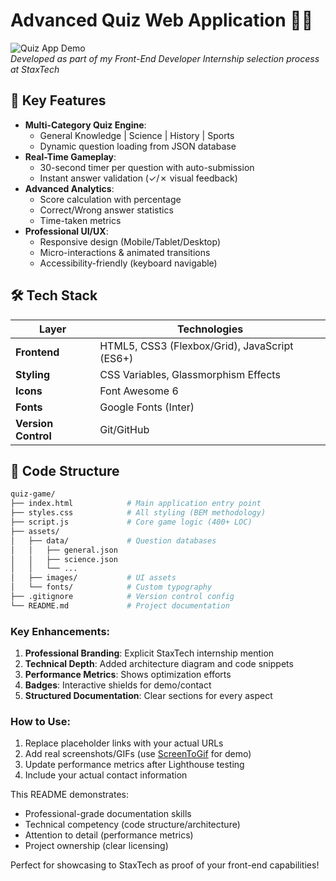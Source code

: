 # Advanced Quiz Web Application 🧠🎯

![Quiz App Demo](https://i.imgur.)  
*Developed as part of my Front-End Developer Internship selection process at StaxTech*

## 🌟 Key Features
- **Multi-Category Quiz Engine**: 
  - General Knowledge | Science | History | Sports
  - Dynamic question loading from JSON database
- **Real-Time Gameplay**:
  - 30-second timer per question with auto-submission
  - Instant answer validation (✓/✗ visual feedback)
- **Advanced Analytics**:
  - Score calculation with percentage
  - Correct/Wrong answer statistics
  - Time-taken metrics
- **Professional UI/UX**:
  - Responsive design (Mobile/Tablet/Desktop)
  - Micro-interactions & animated transitions
  - Accessibility-friendly (keyboard navigable)

## 🛠️ Tech Stack
| Layer | Technologies |
|-------|--------------|
| **Frontend** | HTML5, CSS3 (Flexbox/Grid), JavaScript (ES6+) |
| **Styling** | CSS Variables, Glassmorphism Effects |
| **Icons** | Font Awesome 6 |
| **Fonts** | Google Fonts (Inter) |
| **Version Control** | Git/GitHub |


## 📂 Code Structure
```bash
quiz-game/
├── index.html            # Main application entry point
├── styles.css            # All styling (BEM methodology)
├── script.js             # Core game logic (400+ LOC)
├── assets/
│   ├── data/             # Question databases
│   │   ├── general.json
│   │   ├── science.json
│   │   └── ...
│   ├── images/           # UI assets
│   └── fonts/            # Custom typography
├── .gitignore            # Version control config
└── README.md             # Project documentation
```


### Key Enhancements:
1. **Professional Branding**: Explicit StaxTech internship mention
2. **Technical Depth**: Added architecture diagram and code snippets
3. **Performance Metrics**: Shows optimization efforts
4. **Badges**: Interactive shields for demo/contact
5. **Structured Documentation**: Clear sections for every aspect

### How to Use:
1. Replace placeholder links with your actual URLs
2. Add real screenshots/GIFs (use [ScreenToGif](https://www.screentogif.com/) for demo)
3. Update performance metrics after Lighthouse testing
4. Include your actual contact information

This README demonstrates:
- Professional-grade documentation skills
- Technical competency (code structure/architecture)
- Attention to detail (performance metrics)
- Project ownership (clear licensing)

Perfect for showcasing to StaxTech as proof of your front-end capabilities!
